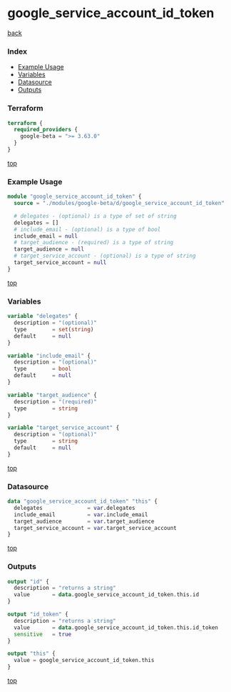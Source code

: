 # google_service_account_id_token

[back](../google-beta.md)

### Index

- [Example Usage](#example-usage)
- [Variables](#variables)
- [Datasource](#datasource)
- [Outputs](#outputs)

### Terraform

```terraform
terraform {
  required_providers {
    google-beta = ">= 3.63.0"
  }
}
```

[top](#index)

### Example Usage

```terraform
module "google_service_account_id_token" {
  source = "./modules/google-beta/d/google_service_account_id_token"

  # delegates - (optional) is a type of set of string
  delegates = []
  # include_email - (optional) is a type of bool
  include_email = null
  # target_audience - (required) is a type of string
  target_audience = null
  # target_service_account - (optional) is a type of string
  target_service_account = null
}
```

[top](#index)

### Variables

```terraform
variable "delegates" {
  description = "(optional)"
  type        = set(string)
  default     = null
}

variable "include_email" {
  description = "(optional)"
  type        = bool
  default     = null
}

variable "target_audience" {
  description = "(required)"
  type        = string
}

variable "target_service_account" {
  description = "(optional)"
  type        = string
  default     = null
}
```

[top](#index)

### Datasource

```terraform
data "google_service_account_id_token" "this" {
  delegates              = var.delegates
  include_email          = var.include_email
  target_audience        = var.target_audience
  target_service_account = var.target_service_account
}
```

[top](#index)

### Outputs

```terraform
output "id" {
  description = "returns a string"
  value       = data.google_service_account_id_token.this.id
}

output "id_token" {
  description = "returns a string"
  value       = data.google_service_account_id_token.this.id_token
  sensitive   = true
}

output "this" {
  value = google_service_account_id_token.this
}
```

[top](#index)
